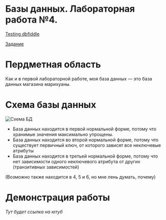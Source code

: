 # Базы данных. Лабораторная работа №4.

[Testing dbfiddle](https://dbfiddle.uk/?rdbms=postgres_12&fiddle=6adee747a9229ac8f8ee493daf595fee)

[Задание](task.md)

# Пердметная область
Как и в первой лабораторной работе, моя база данных — это база данных магазина марихуаны. 

# Схема базы данных
![Схема БД](https://i.imgur.com/f5Dghgd.png)

* База данных находится в первой нормальной форме, потому что хранимые значения максимально упрощены.
* База данных находится во второй нормальной форме, потому что существует первичный ключ, от которого зависят все неключевые атрибуты
* База данных находится в третьей нормальной форме, потому что нет зависимости одного неключевого атрибута от других (транзитивных зависимостей)

(Возможно также находится в 4, 5 и 6, но мне лень думать, почему)

# Демонстрация работы
*Тут будет ссылка на ютуб*
